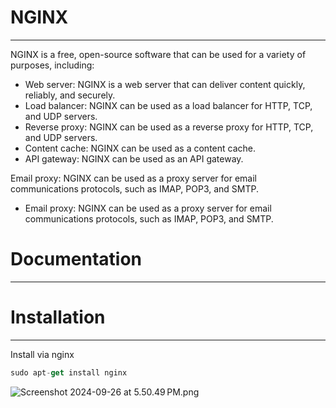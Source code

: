 # NGINX

---

NGINX is a free, open-source software that can be used for a variety of purposes, including:

- Web server: NGINX is a web server that can deliver content quickly, reliably, and securely.
- Load balancer: NGINX can be used as a load balancer for HTTP, TCP, and UDP servers.
- Reverse proxy: NGINX can be used as a reverse proxy for HTTP, TCP, and UDP servers.
- Content cache: NGINX can be used as a content cache.
- API gateway: NGINX can be used as an API gateway.

Email proxy: NGINX can be used as a proxy server for email communications protocols, such as IMAP, POP3, and SMTP.

- Email proxy: NGINX can be used as a proxy server for email communications protocols, such as IMAP, POP3, and SMTP.

# Documentation

---

# Installation

---

Install via nginx

```jsx
sudo apt-get install nginx
```
![Screenshot 2024-09-26 at 5.50.49 PM.png](https://prod-files-secure.s3.us-west-2.amazonaws.com/abe3fb85-4d81-48f5-8127-a3fbf80bbce9/03518fa9-a0f4-4ad9-a35a-6134a14a26c5/Screenshot_2024-09-26_at_5.50.49_PM.png)
